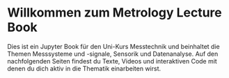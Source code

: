 # Willkommen zum Metrology Lecture Book

Dies ist ein Jupyter Book für den Uni-Kurs Messtechnik und beinhaltet die Themen Messsysteme und -signale, Sensorik und Datenanalyse. Auf den nachfolgenden Seiten findest du Texte, Videos und interaktiven Code mit denen du dich aktiv in die Thematik einarbeiten wirst. 



```{tableofcontents}
```
